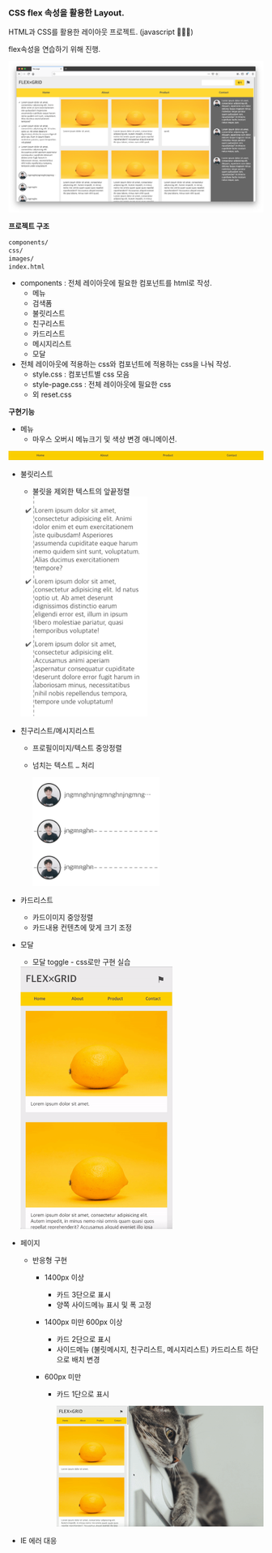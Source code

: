 ### CSS flex 속성을 활용한 Layout.

HTML과 CSS를 활용한 레이아웃 프로젝트. (javascript 🙅🏻‍♂️)

flex속성을 연습하기 위해 진행.

![](./flex-grid-intro.png)

**프로젝트 구조**

```
components/
css/
images/
index.html
```

- components : 전체 레이아웃에 필요한 컴포넌트를 html로 작성. 
    - 메뉴
    - 검색폼
    - 불릿리스트
    - 친구리스트
    - 카드리스트
    - 메시지리스트
    - 모달
- 전체 레이아웃에 적용하는 css와 컴포넌트에 적용하는 css을 나눠 작성.
    - style.css : 컴포넌트별 css 모음
    - style-page.css : 전체 레이아웃에 필요한 css
    - 외 reset.css

**구현기능**

- 메뉴 
    - 마우스 오버시 메뉴크기 및 색상 변경 애니메이션.

![](./readme/gif/menu.gif)

- 불릿리스트
    
    - 불릿을 제외한 텍스트의 앞끝정렬
    
    <img src="./readme/bullet-list.png" width="250px" />
    
- 친구리스트/메시지리스트
    - 프로필이미지/텍스트 중앙정렬
    
    - 넘치는 텍스트 `…` 처리
    
        <img src="./readme/friend-list.png"  width="250px" />
- 카드리스트
    - 카드이미지 중앙정렬
    - 카드내용 컨텐츠에 맞게 크기 조정
- 모달
    
    - 모달 toggle - css로만 구현 실습
    
    <img src="./readme/gif/css-modal.gif"  width="300px" />
- 페이지
    - 반응형 구현
        - 1400px 이상
        
            - 카드 3단으로 표시
            - 양쪽 사이드메뉴 표시 및 폭 고정
        
        - 1400px 미만 600px 이상
        
            - 카드 2단으로 표시
            - 사이드메뉴 (불릿메시지, 친구리스트, 메시지리스트) 카드리스트 하단으로 배치 변경
        
        - 600px 미만
        
            - 카드 1단으로 표시
        
                ![](./readme/gif/responsive.gif)
- IE 에러 대응
